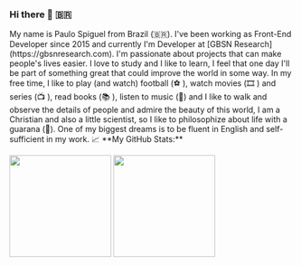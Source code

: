 ### Hi there 👋 🇧🇷

<!--
**PauloSpiguel/PauloSpiguel** is a ✨ _special_ ✨ repository because its `README.md` (this file) appears on your GitHub profile.--!>

My name is Paulo Spiguel from Brazil (🇧🇷). I've been working as Front-End Developer since 2015 and currently I'm Developer at [GBSN Research](https://gbsnresearch.com). I'm passionate about projects that can make people's lives easier. I love to study and I like to learn, I feel that one day I'll be part of something great that could improve the world in some way.

In my free time, I like to play (and watch) football (⚽️ ), watch movies (🎞️ ) and series (📺 ), read books (📚 ), listen to music (🎵) and I like to walk and observe the details of people and admire the beauty of this world, I am a Christian and also a little scientist, so I like to philosophize about life with a guarana (🥤).

One of my biggest dreams is to be fluent in English and self-sufficient in my work.

📈 **My GitHub Stats:**

<p>
  <img height="180em" src="https://github-readme-stats.vercel.app/api?username=rubiin&show_icons=true&hide_border=true&&count_private=true&include_all_commits=true&theme=radical" />
  <img height="180em" src="https://github-readme-stats.vercel.app/api/top-langs/?username=rubiin&count_private=true&include_all_commits=true&show_icons=true&hide_border=true&hide=html&layout=compact&langs_count=8&theme=radical"/>
</p>
